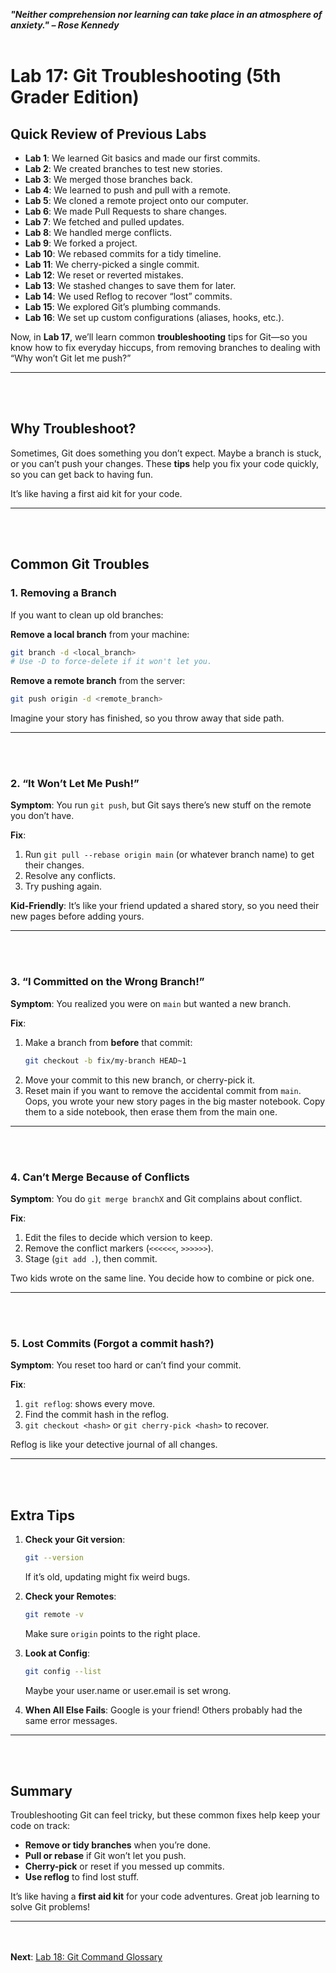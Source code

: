 ***"Neither comprehension nor learning can take place in an atmosphere of anxiety." – Rose Kennedy***
<br><br>

# Lab 17: Git Troubleshooting (5th Grader Edition)

## Quick Review of Previous Labs
- **Lab 1**: We learned Git basics and made our first commits.
- **Lab 2**: We created branches to test new stories.
- **Lab 3**: We merged those branches back.
- **Lab 4**: We learned to push and pull with a remote.
- **Lab 5**: We cloned a remote project onto our computer.
- **Lab 6**: We made Pull Requests to share changes.
- **Lab 7**: We fetched and pulled updates.
- **Lab 8**: We handled merge conflicts.
- **Lab 9**: We forked a project.
- **Lab 10**: We rebased commits for a tidy timeline.
- **Lab 11**: We cherry-picked a single commit.
- **Lab 12**: We reset or reverted mistakes.
- **Lab 13**: We stashed changes to save them for later.
- **Lab 14**: We used Reflog to recover “lost” commits.
- **Lab 15**: We explored Git’s plumbing commands.
- **Lab 16**: We set up custom configurations (aliases, hooks, etc.).

Now, in **Lab 17**, we’ll learn common **troubleshooting** tips for Git—so you know how to fix everyday hiccups, from removing branches to dealing with “Why won’t Git let me push?”

---

<br><br>
## Why Troubleshoot?
Sometimes, Git does something you don’t expect. Maybe a branch is stuck, or you can’t push your changes. These **tips** help you fix your code quickly, so you can get back to having fun.

It’s like having a first aid kit for your code.

---

<br><br>
## Common Git Troubles

### 1. Removing a Branch

If you want to clean up old branches:

**Remove a local branch** from your machine:
```bash
git branch -d <local_branch>
# Use -D to force-delete if it won't let you.
```

**Remove a remote branch** from the server:
```bash
git push origin -d <remote_branch>
```

Imagine your story has finished, so you throw away that side path.

---

<br><br>
### 2. “It Won’t Let Me Push!”

**Symptom**: You run `git push`, but Git says there’s new stuff on the remote you don’t have.

**Fix**:
1. Run `git pull --rebase origin main` (or whatever branch name) to get their changes.
2. Resolve any conflicts.
3. Try pushing again.

**Kid-Friendly**: It’s like your friend updated a shared story, so you need their new pages before adding yours.

---

<br><br>
### 3. “I Committed on the Wrong Branch!”

**Symptom**: You realized you were on `main` but wanted a new branch.

**Fix**:
1. Make a branch from **before** that commit:
   ```bash
   git checkout -b fix/my-branch HEAD~1
   ```
2. Move your commit to this new branch, or cherry-pick it.
3. Reset main if you want to remove the accidental commit from `main`.
Oops, you wrote your new story pages in the big master notebook. Copy them to a side notebook, then erase them from the main one.

---

<br><br>
### 4. Can’t Merge Because of Conflicts

**Symptom**: You do `git merge branchX` and Git complains about conflict.

**Fix**:
1. Edit the files to decide which version to keep.
2. Remove the conflict markers (`<<<<<<`, `>>>>>>`).
3. Stage (`git add .`), then commit.

Two kids wrote on the same line. You decide how to combine or pick one.

---

<br><br>
### 5. Lost Commits (Forgot a commit hash?)

**Symptom**: You reset too hard or can’t find your commit.

**Fix**:
1. `git reflog`: shows every move.
2. Find the commit hash in the reflog.
3. `git checkout <hash>` or `git cherry-pick <hash>` to recover.

Reflog is like your detective journal of all changes.

---

<br><br>
## Extra Tips

1. **Check your Git version**:
   ```bash
   git --version
   ```
   If it’s old, updating might fix weird bugs.

2. **Check your Remotes**:
   ```bash
   git remote -v
   ```
   Make sure `origin` points to the right place.

3. **Look at Config**:
   ```bash
   git config --list
   ```
   Maybe your user.name or user.email is set wrong.

4. **When All Else Fails**: Google is your friend! Others probably had the same error messages.

---

<br><br>
## Summary
Troubleshooting Git can feel tricky, but these common fixes help keep your code on track:
- **Remove or tidy branches** when you’re done.
- **Pull or rebase** if Git won’t let you push.
- **Cherry-pick** or reset if you messed up commits.
- **Use reflog** to find lost stuff.

It’s like having a **first aid kit** for your code adventures. Great job learning to solve Git problems!

---

<br><br>
**Next**: [Lab 18: Git Command Glossary](18_git_command_glossary.md)

